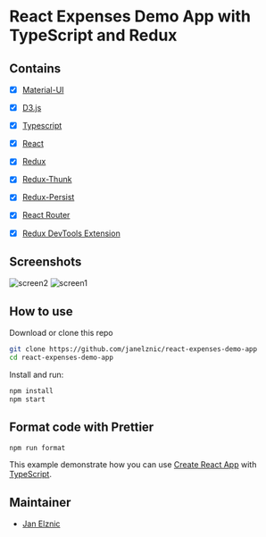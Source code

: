 # React Expenses Demo App with TypeScript and Redux


## Contains
-   [x] [Material-UI](https://github.com/mui-org/material-ui)
-   [x] [D3.js](https://d3js.org/)
-   [x] [Typescript](https://www.typescriptlang.org/)
-   [x] [React](https://facebook.github.io/react/)
-   [x] [Redux](https://github.com/reactjs/redux)
-   [x] [Redux-Thunk](https://github.com/gaearon/redux-thunk)
-   [x] [Redux-Persist](https://github.com/rt2zz/redux-persist)
-   [x] [React Router](https://github.com/ReactTraining/react-router)
-   [x] [Redux DevTools Extension](https://github.com/zalmoxisus/redux-devtools-extension)


## Screenshots
![screen2](https://user-images.githubusercontent.com/1569401/62678318-77b1c600-b9b1-11e9-9480-7cb989067816.png)
![screen1](https://user-images.githubusercontent.com/1569401/62678307-71234e80-b9b1-11e9-8cfe-9a1e6a914825.png)


## How to use

Download or clone this repo
```bash
git clone https://github.com/janelznic/react-expenses-demo-app
cd react-expenses-demo-app
```

Install and run:
```bash
npm install
npm start
```


## Format code with Prettier
```bash
npm run format
```


This example demonstrate how you can use [Create React App](https://github.com/facebookincubator/create-react-app) with [TypeScript](https://github.com/Microsoft/TypeScript).

## Maintainer
-   [Jan Elznic](https://janelznic.cz)
